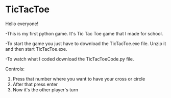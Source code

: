 # TicTacToe

 Hello everyone!

-This is my first python game. It's Tic Tac Toe game that I made for school.

-To start the game you just have to download the TicTacToe.exe file. Unzip it and then start TicTacToe.exe.

-To watch what I coded download the TicTacToeCode.py file.

Controls:

1. Press that number where you want to have your cross or circle 
2. After that press enter
3. Now it's the other player's turn
